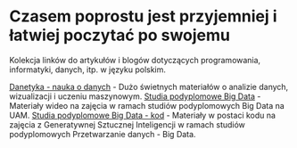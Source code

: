 # Czasem poprostu jest przyjemniej i łatwiej poczytać po swojemu

Kolekcja linków do artykułów i blogów dotyczących programowania, informatyki, danych, itp. w języku polskim.

[Danetyka - nauka o danych](https://danetyka.com/blog/) - Dużo świetnych materiałów o analizie danych, wizualizacji i  uczeniu maszynowym. 
[Studia podyplomowe Big Data](https://www.youtube.com/playlist?app=desktop&list=PLL3-3m0jNaWnYW_62xZPeKuicpNA98JJD) - Materiały wideo na zajęcia w ramach studiów podyplomowych Big Data na UAM.
[Studia podyplomowe Big Data - kod](https://github.com/kjedrzejewski/podyplomowe_genai_public) - Materiały w postaci kodu na zajęcia z Generatywnej Sztucznej Inteligencji w ramach studiów podyplomowych Przetwarzanie danych - Big Data. 
